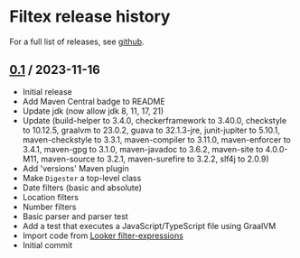 # Filtex release history

For a full list of releases, see <a href="https://github.com/julianhyde/filtex/releases">github</a>.

## <a href="https://github.com/julianhyde/filtex/releases/tag/filtex-0.1">0.1</a> / 2023-11-16

* Initial release
* Add Maven Central badge to README
* Update jdk (now allow jdk 8, 11, 17, 21)
* Update (build-helper to 3.4.0, checkerframework to 3.40.0, checkstyle to
  10.12.5, graalvm to 23.0.2, guava to 32.1.3-jre, junit-jupiter to 5.10.1,
  maven-checkstyle to 3.3.1, maven-compiler to 3.11.0, maven-enforcer to 3.4.1,
  maven-gpg to 3.1.0, maven-javadoc to 3.6.2, maven-site to 4.0.0-M11,
  maven-source to 3.2.1, maven-surefire to 3.2.2, slf4j to 2.0.9)
* Add 'versions' Maven plugin
* Make `Digester` a top-level class
* Date filters (basic and absolute)
* Location filters
* Number filters
* Basic parser and parser test
* Add a test that executes a JavaScript/TypeScript file using GraalVM
* Import code from
  [Looker filter-expressions](https://github.com/looker-open-source/components/tree/main/packages/filter-expressions)
* Initial commit
